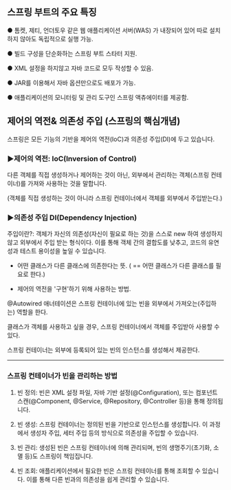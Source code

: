 ## 스프링 부트의 주요 특징
 

● 톰켓, 제티, 언더토우 같은 웹 애플리케이션 서버(WAS) 가 내장되어 있어 따로 설치 하지 않아도 독립적으로 실행 가능.

●  빌드 구성을 단순화하는 스프링 부트 스타터 지원.

●  XML 설정을 하지않고 자바 코드로 모두 작성할 수 있음.

●  JAR를 이용해서 자바 옵션만으로도 배포가 가능.

●  애플리케이션의 모니터링 및 관리 도구인 스프링 액츄에이터를 제공함.


## 제어의 역전& 의존성 주입 (스프링의 핵심개념)
 

 
스프링은 모든 기능의 기반을 제어의 역전(IoC)과 의존성 주입(DI)에 두고 있습니다.

### ▶제어의 역전: IoC(Inversion of Control) 
다른 객체를 직접 생성하거나 제어하는 것이 아닌, 외부에서 관리하는 객체(스프링 컨테이너)를 가져와 사용하는 것을 말합니다.

(객체를 직접 생성하는 것이 아니라 스프링 컨테이너에서 객체를 외부에서 주입받는다.)

 

### ▶의존성 주입 DI(Dependency Injection)
주입이란?: 객체가 자신의 의존성(자신이 필요로 하는 것)을 스스로 new 하여 생성하지 않고 외부에서 주입 받는 형식이다. 이를 통해 객체 간의 결합도를 낮추고, 코드의 유연성과 테스트 용이성을 높일 수 있습니다. 


- 어떤 클래스가 다른 클래스에 의존한다는 뜻. ( == 어떤 클래스가 다른 클래스를 필요로 한다.)

- 제어의 역전을 '구현'하기 위해 사용하는 방법.

 

@Autowired 애너테이션은 스프링 컨테이너에 있는 빈을 외부에서 가져오는(주입하는) 역할을 한다.

클래스가 객체를 사용하고 싶을 경우, 스프링 컨테이너에서 객체를 주입받아 사용할 수 있다.

 

스프링 컨테이너는 외부에 등록되어 있는 빈의 인스턴스를 생성해서 제공한다.

---

### 스프링 컨테이너가 빈을 관리하는 방법
 

1. 빈 정의: 빈은 XML 설정 파일, 자바 기반 설정(@Configuration), 또는 컴포넌트 스캔(@Component, @Service, @Repository, @Controller 등)을 통해 정의됩니다.

2. 빈 생성: 스프링 컨테이너는 정의된 빈을 기반으로 인스턴스를 생성합니다. 이 과정에서 생성자 주입, 세터 주입 등의 방식으로 의존성을 주입할 수 있습니다.

3. 빈 관리: 생성된 빈은 스프링 컨테이너에 의해 관리되며, 빈의 생명주기(초기화, 소멸 등)도 스프링이 책임집니다.

4. 빈 조회: 애플리케이션에서 필요한 빈은 스프링 컨테이너를 통해 조회할 수 있습니다. 이를 통해 다른 빈과의 의존성을 쉽게 관리할 수 있습니다.

 
